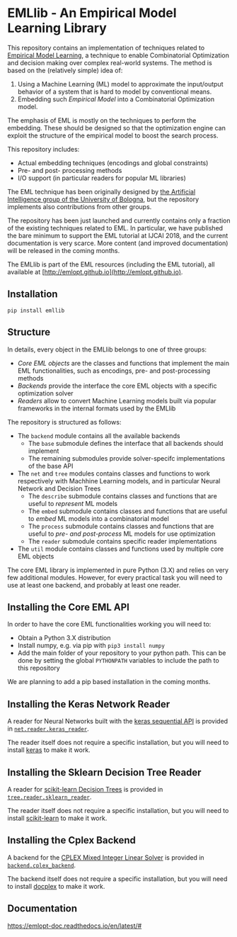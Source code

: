 
EMLlib - An Empirical Model Learning Library
============================================


This repository contains an implementation of techniques related to [Empirical Model Learning](http://emlopt.github.io), a technique to enable Combinatorial Optimization and decision making over complex real-world systems. The method is based on the (relatively simple) idea of:

1. Using a Machine Learning (ML) model to approximate the input/output behavior of a system that is hard to model by conventional means.
2. Embedding such _Empirical Model_ into a Combinatorial Optimization model.

The emphasis of EML is mostly on the techniques to perform the embedding. These should be designed so that the optimization engine can exploit the structure of the empirical model to boost the search process.

This repository includes:

* Actual embedding techniques (encodings and global constraints)
* Pre- and post- processing methods
* I/O support (in particular readers for popular ML libraries)

The EML technique has been originally designed by [the Artificial Intelligence group of the University of Bologna](http://ai.unibo.it), but the repository implements also contributions from other groups.

The repository has been just launched and currently contains only a fraction of the existing techniques related to EML. In particular, we have published the bare minimum to support the EML tutorial at IJCAI 2018, and the current documentation is very scarce. More content (and improved documentation) will be released in the coming months.

The EMLlib is part of the EML resources (including the EML tutorial), all available at [http://emlopt.github.io](http://emlopt.github.io).

Installation
------------
    
    pip install emllib
    
Structure 
----------

In details, every object in the EMLlib belongs to one of three groups:

* *Core EML objects* are the classes and functions that implement the main EML functionalities, such as encodings, pre- and post-processing methods
* *Backends* provide the interface the core EML objects with a specific optimization solver
* *Readers* allow to convert Machine Learning models built via popular frameworks in the internal formats used by the EMLlib

The repository is structured as follows:

* The `backend` module contains all the available backends
  * The `base` submodule defines the interface that all backends should implement
  * The remaining submodules provide solver-specifc implementations of the base API
* The `net` and `tree` modules contains classes and functions to work respectively with Machhine Learning models, and in particular Neural Network and Decision Trees
  * The `describe` submodule contains classes and functions that are useful to *represent* ML models
  * The `embed` submodule contains classes and functions that are useful to *embed* ML models into a combinatorial model
  * The `process` submodule contains classes and functions that are useful to *pre- and post-process* ML models for use optimization
  * The `reader` submodule contains specific reader implementations
* The `util` module contains classes and functions used by multiple core EML objects

The core EML library is implemented in pure Python (3.X) and relies on very few additional modules. However, for every practical task you will need to use at least one backend, and probably at least one reader. 

Installing the Core EML API
---------------------------

In order to have the core EML functionalities working you will need to:

* Obtain a Python 3.X distribution
* Install numpy, e.g. via pip with `pip3 install numpy`
* Add the main folder of your repository to your python path. This can be done by setting the global `PYTHONPATH` variables to include the path to this repository

We are planning to add a pip based installation in the coming months.

Installing the Keras Network Reader
-----------------------------------

A reader for Neural Networks built with the [keras sequential API](https://keras.io/models/sequential/) is provided in [`net.reader.keras_reader`](net/reader/keras_reader.py).

The reader itself does not require a specific installation, but you will need to install [keras](https://keras.io/) to make it work.

Installing the Sklearn Decision Tree Reader
-------------------------------------------

A reader for [scikit-learn Decision Trees](http://scikit-learn.org/stable/modules/tree.html) is provided in [`tree.reader.sklearn_reader`](tree/reader/sklearn_reader.py).

The reader itself does not require a specific installation, but you will need to install [scikit-learn](http://scikit-learn.org/) to make it work.


Installing the Cplex Backend
----------------------------

A backend for the [CPLEX Mixed Integer Linear Solver](https://www.ibm.com/analytics/cplex-optimizer) is provided in [`backend.cplex_backend`](backend/cplex_backend.py).

The backend itself does not require a specific installation, but you will need to install [docplex](https://pypi.org/project/docplex/) to make it work.

Documentation
-------------

https://emlopt-doc.readthedocs.io/en/latest/#

